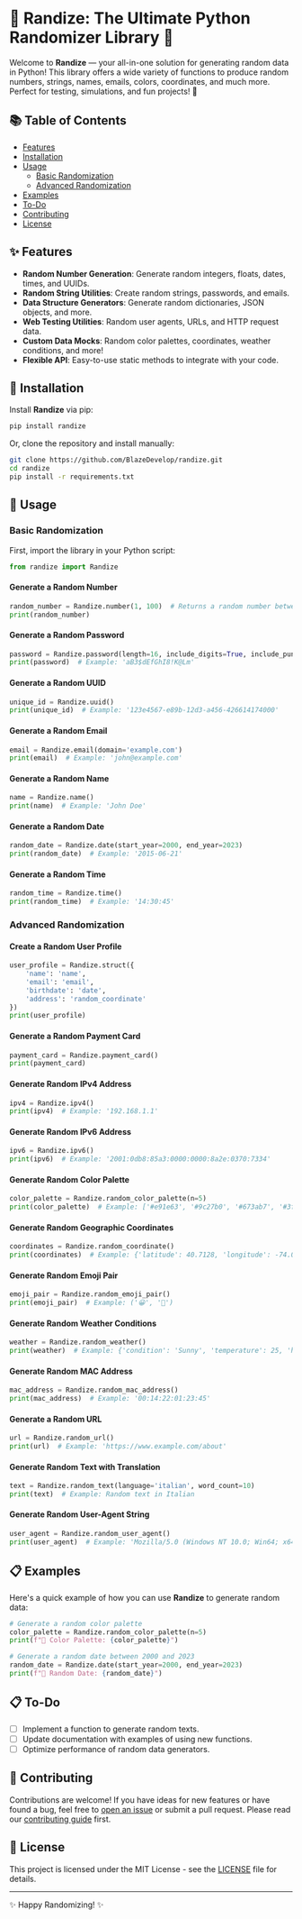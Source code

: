 # 🌟 Randize: The Ultimate Python Randomizer Library 🌟

Welcome to **Randize** — your all-in-one solution for generating random data in Python! This library offers a wide variety of functions to produce random numbers, strings, names, emails, colors, coordinates, and much more. Perfect for testing, simulations, and fun projects! 🎉

## 📚 Table of Contents

- [Features](#-features)
- [Installation](#-installation)
- [Usage](#-usage)
  - [Basic Randomization](#basic-randomization)
  - [Advanced Randomization](#advanced-randomization)
- [Examples](#-examples)
- [To-Do](#-to-do)
- [Contributing](#-contributing)
- [License](#-license)

## ✨ Features

- **Random Number Generation**: Generate random integers, floats, dates, times, and UUIDs.
- **Random String Utilities**: Create random strings, passwords, and emails.
- **Data Structure Generators**: Generate random dictionaries, JSON objects, and more.
- **Web Testing Utilities**: Random user agents, URLs, and HTTP request data.
- **Custom Data Mocks**: Random color palettes, coordinates, weather conditions, and more!
- **Flexible API**: Easy-to-use static methods to integrate with your code.

## 🔧 Installation

Install **Randize** via pip:

```bash
pip install randize
```

Or, clone the repository and install manually:

```bash
git clone https://github.com/BlazeDevelop/randize.git
cd randize
pip install -r requirements.txt
```

## 🚀 Usage

### Basic Randomization
First, import the library in your Python script:

```python
from randize import Randize
```

#### Generate a Random Number

```python
random_number = Randize.number(1, 100)  # Returns a random number between 1 and 100
print(random_number)
```

#### Generate a Random Password

```python
password = Randize.password(length=16, include_digits=True, include_punctuation=True)
print(password)  # Example: 'aB3$dEfGhI8!K@Lm'
```

#### Generate a Random UUID

```python
unique_id = Randize.uuid()
print(unique_id)  # Example: '123e4567-e89b-12d3-a456-426614174000'
```

#### Generate a Random Email

```python
email = Randize.email(domain='example.com')
print(email)  # Example: 'john@example.com'
```

#### Generate a Random Name

```python
name = Randize.name()
print(name)  # Example: 'John Doe'
```

#### Generate a Random Date

```python
random_date = Randize.date(start_year=2000, end_year=2023)
print(random_date)  # Example: '2015-06-21'
```

#### Generate a Random Time

```python
random_time = Randize.time()
print(random_time)  # Example: '14:30:45'
```

### Advanced Randomization

#### Create a Random User Profile

```python
user_profile = Randize.struct({
    'name': 'name',
    'email': 'email',
    'birthdate': 'date',
    'address': 'random_coordinate'
})
print(user_profile)
```

#### Generate a Random Payment Card

```python
payment_card = Randize.payment_card()
print(payment_card)
```

#### Generate Random IPv4 Address

```python
ipv4 = Randize.ipv4()
print(ipv4)  # Example: '192.168.1.1'
```

#### Generate Random IPv6 Address

```python
ipv6 = Randize.ipv6()
print(ipv6)  # Example: '2001:0db8:85a3:0000:0000:8a2e:0370:7334'
```

#### Generate Random Color Palette

```python
color_palette = Randize.random_color_palette(n=5)
print(color_palette)  # Example: ['#e91e63', '#9c27b0', '#673ab7', '#3f51b5', '#2196f3']
```

#### Generate Random Geographic Coordinates

```python
coordinates = Randize.random_coordinate()
print(coordinates)  # Example: {'latitude': 40.7128, 'longitude': -74.0060}
```

#### Generate Random Emoji Pair

```python
emoji_pair = Randize.random_emoji_pair()
print(emoji_pair)  # Example: ('😀', '🚀')
```

#### Generate Random Weather Conditions

```python
weather = Randize.random_weather()
print(weather)  # Example: {'condition': 'Sunny', 'temperature': 25, 'humidity': 60}
```

#### Generate Random MAC Address

```python
mac_address = Randize.random_mac_address()
print(mac_address)  # Example: '00:14:22:01:23:45'
```

#### Generate a Random URL

```python
url = Randize.random_url()
print(url)  # Example: 'https://www.example.com/about'
```

#### Generate Random Text with Translation

```python
text = Randize.random_text(language='italian', word_count=10)
print(text)  # Example: Random text in Italian
```

#### Generate Random User-Agent String

```python
user_agent = Randize.random_user_agent()
print(user_agent)  # Example: 'Mozilla/5.0 (Windows NT 10.0; Win64; x64) AppleWebKit/537.36'
```

## 📋 Examples

Here's a quick example of how you can use **Randize** to generate random data:

```python
# Generate a random color palette
color_palette = Randize.random_color_palette(n=5)
print(f"🎨 Color Palette: {color_palette}")

# Generate a random date between 2000 and 2023
random_date = Randize.date(start_year=2000, end_year=2023)
print(f"📅 Random Date: {random_date}")
```

## 📋 To-Do

- [ ] Implement a function to generate random texts.
- [ ] Update documentation with examples of using new functions.
- [ ] Optimize performance of random data generators.

## 🤝 Contributing

Contributions are welcome! If you have ideas for new features or have found a bug, feel free to [open an issue](https://github.com/BlazeDevelop/randize/issues) or submit a pull request. Please read our [contributing guide](CONTRIBUTING.md) first.

## 📄 License

This project is licensed under the MIT License - see the [LICENSE](LICENSE) file for details.

---

✨ Happy Randomizing! ✨
